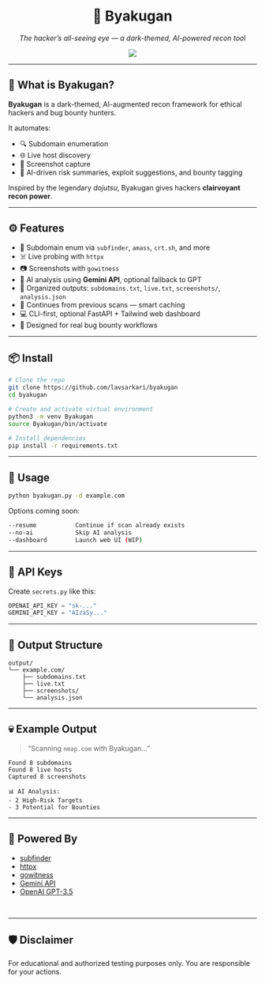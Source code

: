 <h1 align="center">
  🥷 Byakugan
</h1>
<p align="center">
  <i>The hacker’s all-seeing eye — a dark-themed, AI-powered recon tool</i>
</p>

<p align="center">
  <img src="https://img.shields.io/badge/python-3.10+-blue?style=for-the-badge" />
</p>

---

## 🌌 What is Byakugan?

**Byakugan** is a dark-themed, AI-augmented recon framework for ethical hackers and bug bounty hunters.

It automates:
- 🔍 Subdomain enumeration
- 🌐 Live host discovery
- 📸 Screenshot capture
- 🧠 AI-driven risk summaries, exploit suggestions, and bounty tagging

Inspired by the legendary *dojutsu*, Byakugan gives hackers **clairvoyant recon power**.

---

## ⚙️ Features

- 🔗 Subdomain enum via `subfinder`, `amass`, `crt.sh`, and more
- ☠️ Live probing with `httpx`
- 📷 Screenshots with `gowitness`
- 🤖 AI analysis using **Gemini API**, optional fallback to GPT
- 📁 Organized outputs: `subdomains.txt`, `live.txt`, `screenshots/`, `analysis.json`
- 🔄 Continues from previous scans — smart caching
- 💻 CLI-first, optional FastAPI + Tailwind web dashboard
- 🧪 Designed for real bug bounty workflows

---

## 📦 Install

```bash
# Clone the repo
git clone https://github.com/lavsarkari/byakugan
cd byakugan

# Create and activate virtual environment
python3 -m venv Byakugan
source Byakugan/bin/activate

# Install dependencies
pip install -r requirements.txt
```

---

## 🚀 Usage

```bash
python byakugan.py -d example.com
```

Options coming soon:

```bash
--resume           Continue if scan already exists
--no-ai            Skip AI analysis
--dashboard        Launch web UI (WIP)
```

---

## 🔐 API Keys

Create `secrets.py` like this:

```python
OPENAI_API_KEY = "sk-..."
GEMINI_API_KEY = "AIzaSy..."
```

---

## 📁 Output Structure

```
output/
└── example.com/
    ├── subdomains.txt
    ├── live.txt
    ├── screenshots/
    └── analysis.json
```

---

## 💀 Example Output

> “Scanning `nmap.com` with Byakugan…”

```shell
Found 8 subdomains
Found 8 live hosts
Captured 8 screenshots

📊 AI Analysis:
- 2 High-Risk Targets
- 3 Potential for Bounties
```

---

## 🧠 Powered By

* [subfinder](https://github.com/projectdiscovery/subfinder)
* [httpx](https://github.com/projectdiscovery/httpx)
* [gowitness](https://github.com/sensepost/gowitness)
* [Gemini API](https://ai.google.dev)
* [OpenAI GPT-3.5](https://platform.openai.com)

<br>

---
## 🛡️ Disclaimer

For educational and authorized testing purposes only. You are responsible for your actions. 